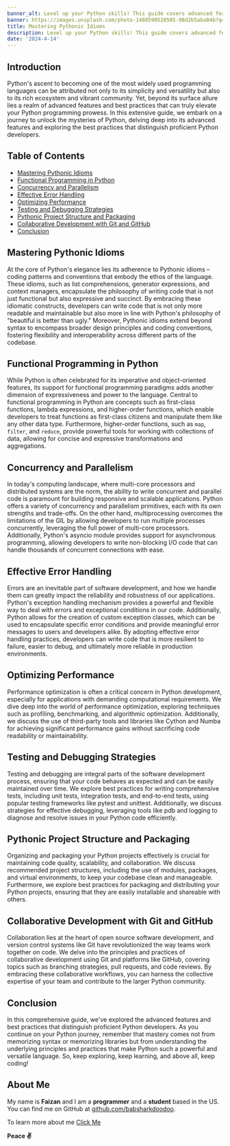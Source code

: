 ```yaml
---
banner_alt: Level up your Python skills! This guide covers advanced features and best practices, from Pythonic idioms to collaborative development. Whether you're a beginner or experienced, you'll learn to write cleaner, more effective Python code.
banner: https://images.unsplash.com/photo-1488590528505-98d2b5aba04b?q=80&w=870&auto=format&fit=crop&ixlib=rb-4.0.3&ixid=M3wxMjA3fDB8MHxwaG90by1wYWdlfHx8fGVufDB8fHx8fA%3D%3D
title: Mastering Pythonic Idioms
description: Level up your Python skills! This guide covers advanced features and best practices, from Pythonic idioms to collaborative development. Whether you're a beginner or experienced, you'll learn to write cleaner, more effective Python code.
date: '2024-4-14'
---
```


## Introduction

Python's ascent to becoming one of the most widely used programming languages can be attributed not only to its simplicity and versatility but also to its rich ecosystem and vibrant community. Yet, beyond its surface allure lies a realm of advanced features and best practices that can truly elevate your Python programming prowess. In this extensive guide, we embark on a journey to unlock the mysteries of Python, delving deep into its advanced features and exploring the best practices that distinguish proficient Python developers.

## Table of Contents

-   [Mastering Pythonic Idioms](#mastering-pythonic-idioms)
-   [Functional Programming in Python](#functional-programming-in-python)
-   [Concurrency and Parallelism](#concurrency-and-parallelism)
-   [Effective Error Handling](#effective-error-handling)
-   [Optimizing Performance](#optimizing-performance)
-   [Testing and Debugging Strategies](#testing-and-debugging-strategies)
-   [Pythonic Project Structure and Packaging](#pythonic-project-structure-and-packaging)
-   [Collaborative Development with Git and GitHub](#collaborative-development-with-git-and-github)
-   [Conclusion](#conclusion)

## Mastering Pythonic Idioms

At the core of Python's elegance lies its adherence to Pythonic idioms – coding patterns and conventions that embody the ethos of the language. These idioms, such as list comprehensions, generator expressions, and context managers, encapsulate the philosophy of writing code that is not just functional but also expressive and succinct. By embracing these idiomatic constructs, developers can write code that is not only more readable and maintainable but also more in line with Python's philosophy of "beautiful is better than ugly." Moreover, Pythonic idioms extend beyond syntax to encompass broader design principles and coding conventions, fostering flexibility and interoperability across different parts of the codebase.

## Functional Programming in Python

While Python is often celebrated for its imperative and object-oriented features, its support for functional programming paradigms adds another dimension of expressiveness and power to the language. Central to functional programming in Python are concepts such as first-class functions, lambda expressions, and higher-order functions, which enable developers to treat functions as first-class citizens and manipulate them like any other data type. Furthermore, higher-order functions, such as `map`, `filter`, and `reduce`, provide powerful tools for working with collections of data, allowing for concise and expressive transformations and aggregations.

## Concurrency and Parallelism

In today's computing landscape, where multi-core processors and distributed systems are the norm, the ability to write concurrent and parallel code is paramount for building responsive and scalable applications. Python offers a variety of concurrency and parallelism primitives, each with its own strengths and trade-offs. On the other hand, multiprocessing overcomes the limitations of the GIL by allowing developers to run multiple processes concurrently, leveraging the full power of multi-core processors. Additionally, Python's asyncio module provides support for asynchronous programming, allowing developers to write non-blocking I/O code that can handle thousands of concurrent connections with ease.

## Effective Error Handling

Errors are an inevitable part of software development, and how we handle them can greatly impact the reliability and robustness of our applications. Python's exception handling mechanism provides a powerful and flexible way to deal with errors and exceptional conditions in our code. Additionally, Python allows for the creation of custom exception classes, which can be used to encapsulate specific error conditions and provide meaningful error messages to users and developers alike. By adopting effective error handling practices, developers can write code that is more resilient to failure, easier to debug, and ultimately more reliable in production environments.

## Optimizing Performance

Performance optimization is often a critical concern in Python development, especially for applications with demanding computational requirements. We dive deep into the world of performance optimization, exploring techniques such as profiling, benchmarking, and algorithmic optimization. Additionally, we discuss the use of third-party tools and libraries like Cython and Numba for achieving significant performance gains without sacrificing code readability or maintainability.

## Testing and Debugging Strategies

Testing and debugging are integral parts of the software development process, ensuring that your code behaves as expected and can be easily maintained over time. We explore best practices for writing comprehensive tests, including unit tests, integration tests, and end-to-end tests, using popular testing frameworks like pytest and unittest. Additionally, we discuss strategies for effective debugging, leveraging tools like pdb and logging to diagnose and resolve issues in your Python code efficiently.

## Pythonic Project Structure and Packaging

Organizing and packaging your Python projects effectively is crucial for maintaining code quality, scalability, and collaboration. We discuss recommended project structures, including the use of modules, packages, and virtual environments, to keep your codebase clean and manageable. Furthermore, we explore best practices for packaging and distributing your Python projects, ensuring that they are easily installable and shareable with others.

## Collaborative Development with Git and GitHub

Collaboration lies at the heart of open source software development, and version control systems like Git have revolutionized the way teams work together on code. We delve into the principles and practices of collaborative development using Git and platforms like GitHub, covering topics such as branching strategies, pull requests, and code reviews. By embracing these collaborative workflows, you can harness the collective expertise of your team and contribute to the larger Python community.

## Conclusion

In this comprehensive guide, we've explored the advanced features and best practices that distinguish proficient Python developers. As you continue on your Python journey, remember that mastery comes not from memorizing syntax or memorizing libraries but from understanding the underlying principles and practices that make Python such a powerful and versatile language. So, keep exploring, keep learning, and above all, keep coding!

## **About Me**

My name is **Faizan** and I am a **programmer** and a **student** based in the US. You can find me on GitHub at [github.com/babsharkdoodoo](https://github.com/babsharkdoodoo).

To learn more about me [Click Me](https://faizanak.vercel.app/blog/about)

**Peace ✌**

